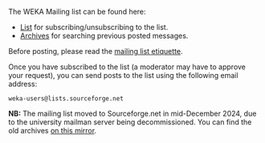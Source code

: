 The WEKA Mailing list can be found here:

* [List](https://sourceforge.net/projects/weka/lists/weka-users) for subscribing/unsubscribing to the list.
* [Archives](https://sourceforge.net/p/weka/mailman/weka-users/) for searching previous posted messages.


Before posting, please read the [mailing list etiquette](https://ml.cms.waikato.ac.nz/weka/mailinglist_etiquette.html).

Once you have subscribed to the list (a moderator may have to approve your request), you can send posts to the list
using the following email address:

```
weka-users@lists.sourceforge.net
```

**NB:** The mailing list moved to Sourceforge.net in mid-December 2024, due to
the university mailman server being decommissioned. You can find the old archives [on this mirror](https://marc.info/?l=wekalist).
